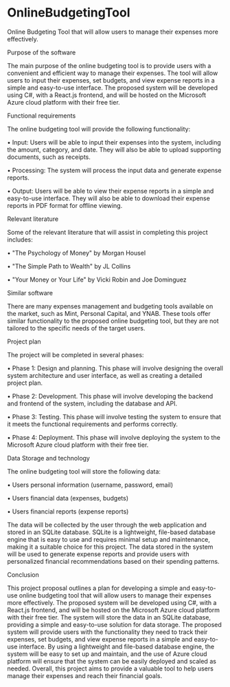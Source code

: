 # OnlineBudgetingTool
Online Budgeting Tool that will allow users to manage their expenses more effectively.

Purpose of the software

The main purpose of the online budgeting tool is to provide users with a convenient and efficient way to manage their expenses. The tool will allow users to input their expenses, set budgets, and view expense reports in a simple and easy-to-use interface. The proposed system will be developed using C#, with a React.js frontend, and will be hosted on the Microsoft Azure cloud platform with their free tier.

Functional requirements

The online budgeting tool will provide the following functionality:

•	Input: Users will be able to input their expenses into the system, including the amount, category, and date. They will also be able to upload supporting documents, such as receipts.

•	Processing: The system will process the input data and generate expense reports.

•	Output: Users will be able to view their expense reports in a simple and easy-to-use interface. They will also be able to download their expense reports in PDF format for offline viewing.

Relevant literature

Some of the relevant literature that will assist in completing this project includes:

•	"The Psychology of Money" by Morgan Housel

•	"The Simple Path to Wealth" by JL Collins

•	"Your Money or Your Life" by Vicki Robin and Joe Dominguez

Similar software 

There are many expenses management and budgeting tools available on the market, such as Mint, Personal Capital, and YNAB. These tools offer similar functionality to the proposed online budgeting tool, but they are not tailored to the specific needs of the target users.

Project plan

The project will be completed in several phases:

•	Phase 1: Design and planning. This phase will involve designing the overall system architecture and user interface, as well as creating a detailed project plan.

•	Phase 2: Development. This phase will involve developing the backend and frontend of the system, including the database and API.

•	Phase 3: Testing. This phase will involve testing the system to ensure that it meets the functional requirements and performs correctly.

•	Phase 4: Deployment. This phase will involve deploying the system to the Microsoft Azure cloud platform with their free tier.

Data Storage and technology

The online budgeting tool will store the following data:

•	Users personal information (username, password, email)

•	Users financial data (expenses, budgets)

•	Users financial reports (expense reports)

The data will be collected by the user through the web application and stored in an SQLite database. SQLite is a lightweight, file-based database engine that is easy to use and requires minimal setup and maintenance, making it a suitable choice for this project.
The data stored in the system will be used to generate expense reports and provide users with personalized financial recommendations based on their spending patterns.

Conclusion

This project proposal outlines a plan for developing a simple and easy-to-use online budgeting tool that will allow users to manage their expenses more effectively. The proposed system will be developed using C#, with a React.js frontend, and will be hosted on the Microsoft Azure cloud platform with their free tier. The system will store the data in an SQLite database, providing a simple and easy-to-use solution for data storage. The proposed system will provide users with the functionality they need to track their expenses, set budgets, and view expense reports in a simple and easy-to-use interface. By using a lightweight and file-based database engine, the system will be easy to set up and maintain, and the use of Azure cloud platform will ensure that the system can be easily deployed and scaled as needed. Overall, this project aims to provide a valuable tool to help users manage their expenses and reach their financial goals.
